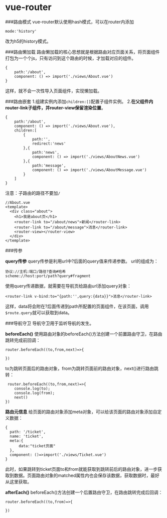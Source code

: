 vue-router
===================

###路由模式
vue-router默认使用hash模式，可以在router内添加
```
mode:'history'
```
改为h5的history模式。

###路由懒加载
路由懒加载的核心思想就是根据路由对应页面关系，将页面组件打包为一个个js，只有访问到这个路由的时候，才加载对应的组件。

```
{
    path:'/about',
    component: () => import('./views/About.vue')
}
```
这样，就不会一次性导入页面组件，实现懒加载。

###路由嵌套
1.组建实例内添加`children:[]`配置子组件实例。
2.**在父组件内router-link子组件，并router-view保留渲染位置**。
```
{
    path:'/about',
    component: () => import('./views/About.vue'),
    children:[
        {
            path:'',
            redirect:'news'
        },{
            path:'news',
            component: () => import('./views/AboutNews.vue')
        },{
            path:'message',
            component: () => import('./views/AboutMessage.vue')
        }
    ]
}
```
注意：子路由的路径不要加`/`

```
//About.vue
<template>
  <div class="about">
    <h1>我是about页</h1>
	<router-link to="/about/news">新闻</router-link>
	<router-link to="/about/message">消息</router-link>
	<router-view></router-view>
  </div>
</template>
```

###传参

**query传参**
query传参是利用url中?后面的query值来传递参数。
url的组成为：
```
协议://主机:端口/路径?查询#哈希
scheme://host:port/path?query#fragment
```
使用query传递数据，就需要在导航页给路由url添加query对象：
```
<router-link v-bind:to="{path:'',query:{data}}">消息</router-link>
```
这样，data将会附在?后面传递到path所配置的页面组件，在该页面，调用`$route.query`就可以获取到data。

###导航守卫
导航守卫用于监听导航的发生。

**beforeEach()**
使用路由对象的beforeEach()方法创建一个前置路由守卫，在路由跳转完成前回调：
```
router.beforeEach((to,from,next)=>{
	
})
```
 to为跳转页面后的路由对象，from为跳转页面前的路由对象，next()进行路由跳转：
```
 router.beforeEach((to,from,next)=>{
	console.log(to);
	console.log(from);
	next()
})
```
**路由元信息**
给页面的路由对象添加meta对象，可以给该页面的路由对象添加自定义数据：
```
{
  path: '/ticket',
  name: 'ticket',
  meta:{
      data:"ticket页面"
  },
  component: ()=>import('./views/Ticket.vue')
}
```
此时，如果跳转到ticket页面to和from就能获取到跳转前后的路由对象，进一步获取到数据。页面路由对象的matched属性内也会保存该数据，获取数据时，最好从这里获取。

**afterEach()**
beforeEach()方法创建一个后置路由守卫，在路由跳转完成后回调：
```
router.beforeEach((to,from)=>{
	
})
```